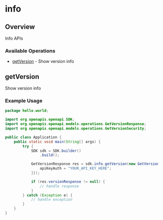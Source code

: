 # info

## Overview

Info APIs

### Available Operations

* [getVersion](#getversion) - Show version info

## getVersion

Show version info

### Example Usage

```java
package hello.world;

import org.openapis.openapi.SDK;
import org.openapis.openapi.models.operations.GetVersionResponse;
import org.openapis.openapi.models.operations.GetVersionSecurity;

public class Application {
    public static void main(String[] args) {
        try {
            SDK sdk = SDK.builder()
                .build();

            GetVersionResponse res = sdk.info.getVersion(new GetVersionSecurity("quasi") {{
                apiKeyAuth = "YOUR_API_KEY_HERE";
            }});

            if (res.versionResponse != null) {
                // handle response
            }
        } catch (Exception e) {
            // handle exception
        }
    }
}
```
